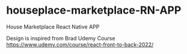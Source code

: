 # houseplace-marketplace-RN-APP
House Marketplace React Native APP

Design is inspired from Brad Udemy Course https://www.udemy.com/course/react-front-to-back-2022/
